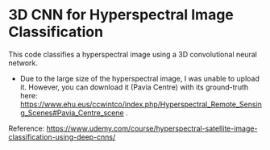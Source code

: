 # 3D CNN for Hyperspectral Image Classification

This code classifies a hyperspectral image using a 3D convolutional neural network.

- Due to the large size of the hyperspectral image, I was unable to upload it. However, you can download it (Pavia Centre) with its ground-truth here: https://www.ehu.eus/ccwintco/index.php/Hyperspectral_Remote_Sensing_Scenes#Pavia_Centre_scene .


Reference: https://www.udemy.com/course/hyperspectral-satellite-image-classification-using-deep-cnns/

